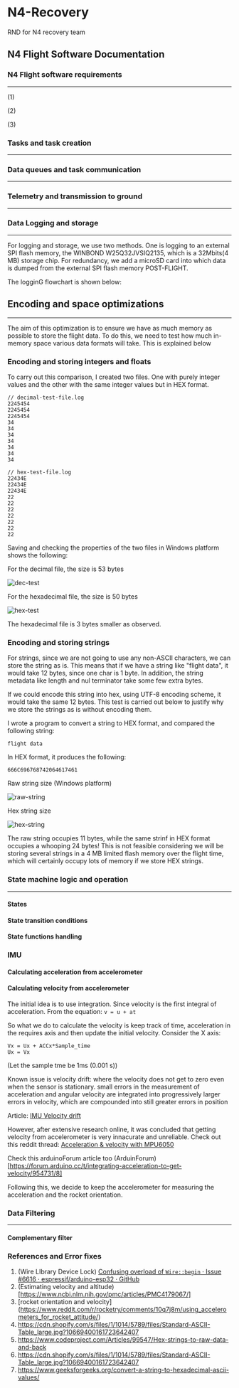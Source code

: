 # N4-Recovery
RND for N4 recovery team

## N4 Flight Software Documentation

### N4 Flight software requirements 

---

(1)

(2)

(3)

### Tasks and task creation

---

### 

### Data queues and task communication

---



### Telemetry and transmission to ground

----



### Data Logging and storage 

---

For logging and storage, we use two methods. One is logging to an external SPI flash memory, the WINBOND W25Q32JVSIQ2135, which is a 32Mbits(4 MB) storage chip. 
For redundancy, we add a microSD card into which data is dumped from the external SPI flash memory POST-FLIGHT.

The logginG flowchart is shown below:

## Encoding and space optimizations 

---

The aim of this optimization is to ensure we have as much memory as possible to store the flight data. To do this, we need to test how much in-memory space various data formats will take. This is explained below

### Encoding and storing integers and floats

To carry out this comparison, I created two files. One with purely integer values and the other with the same integer values but in HEX format.

```
// decimal-test-file.log
2245454
2245454
2245454
34
34
34
34
34
34
34

```

```
// hex-test-file.log
22434E
22434E
22434E
22
22
22
22
22
22
22

```

Saving and checking the properties of the two files in Windows platform shows the following: 

For the decimal file, the size is 53 bytes

![dec-test](./dec-test.png)

For the hexadecimal file, the size is 50 bytes

![hex-test](./hex-test.png)

The hexadecimal file is 3 bytes smaller as observed. 

### Encoding and storing strings

For strings, since we are not going to use any non-ASCII characters, we can store the string as is. This means that if we have a string like "flight data", it would take 12 bytes, since one char is 1 byte. In addition, the string metadata like length and nul terminator take some few extra bytes. 

If we could encode this string into hex, using UTF-8 encoding scheme, it would take the same 12 bytes. 
This test is carried out below to justify why we store the strings as is without encoding them. 

I wrote a program to convert a string to HEX format, and compared the following string:

```
flight data
```

In HEX format, it produces the following:

```
666C696768742064617461
```

Raw string size (Windows platform)

![raw-string](./raw-string.png)

Hex string size 

![hex-string](./dec-test.png)

The raw string occupies 11 bytes, while the same strinf in HEX format occupies a whooping 24 bytes! This is not feasible considering we will be storing several strings in a 4 MB limited flash memory over the flight time, which will certainly occupy lots of memory if we store HEX strings.



### State machine logic and operation

---

#### States

#### State transition conditions 

#### State functions handling 

### IMU

#### Calculating acceleration from accelerometer



#### Calculating velocity from accelerometer
The initial idea is to use integration. 
Since velocity is the first integral of acceleration. From the equation: 
``` v = u + at ```

So what we do to calculate the velocity is keep track of time, acceleration in the requires axis and then update the initial velocity. Consider the X axis: 

``` Vx = Ux + ACCx*Sample_time ```  
``` Ux = Vx  ```

(Let the sample tme be 1ms (0.001 s))

Known issue is velocity drift: where the velocity does not get to zero even when the sensor is stationary. small errors in the measurement of acceleration and angular velocity are integrated into progressively larger errors in velocity, which are compounded into still greater errors in position

Article: [IMU Velocity drift](https://en.wikipedia.org/wiki/Inertial_navigation_system#Drift_rate)

However, after extensive research online, it was concluded that getting velocity from accelerometer is very innacurate and unreliable. Check out this reddit thread:
[Acceleration & velocity with MPU6050](https://www.reddit.com/r/embedded/comments/138jnhu/acceleration_velocity_with_mpu6050/)

Check this arduinoForum article too (ArduinForum)
[https://forum.arduino.cc/t/integrating-acceleration-to-get-velocity/954731/8]

Following this, we decide to keep the accelerometer for measuring the acceleration and the rocket orientation.

### Data Filtering 

---

#### Complementary filter 



### References and Error fixes

1. (Wire LIbrary Device Lock) [Confusing overload of `Wire::begin` · Issue #6616 · espressif/arduino-esp32 · GitHub](https://github.com/espressif/arduino-esp32/issues/6616)
2. (Estimating velocity and altitude) [https://www.ncbi.nlm.nih.gov/pmc/articles/PMC4179067/]
3. [rocket orientation and velocity] (https://www.reddit.com/r/rocketry/comments/10q7j8m/using_accelerometers_for_rocket_attitude/)
4. https://cdn.shopify.com/s/files/1/1014/5789/files/Standard-ASCII-Table_large.jpg?10669400161723642407
5. https://www.codeproject.com/Articles/99547/Hex-strings-to-raw-data-and-back
6. https://cdn.shopify.com/s/files/1/1014/5789/files/Standard-ASCII-Table_large.jpg?10669400161723642407
7. https://www.geeksforgeeks.org/convert-a-string-to-hexadecimal-ascii-values/








